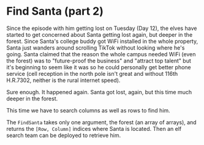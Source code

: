 # Find Santa (part 2)

Since the episode with him getting lost on Tuesday (Day 12), the elves have started to get concerned about Santa getting lost again, but deeper in the forest. Since Santa's college buddy got WiFi installed in the whole property, Santa just wanders around scrolling TikTok without looking where he's going. Santa claimed that the reason the whole campus needed WiFi (even the forest) was to "future-proof the business" and "attract top talent" but it's beginning to seem like it was so he could personally get better phone service (cell reception in the north pole isn't great and without 116th H.R.7302, neither is the rural internet speed).

Sure enough. It happened again. Santa got lost, again, but this time much deeper in the forest.

This time we have to search columns as well as rows to find him.

The `FindSanta` takes only one argument, the forest (an array of arrays), and returns the `[Row, Column]` indices where Santa is located. Then an elf search team can be deployed to retrieve him.